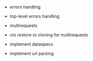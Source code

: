 * errors handling
* top-level errors handling

* multirequests
* ctx restore or cloning for multirequests


* implement dataspecs
* implement url parsing
